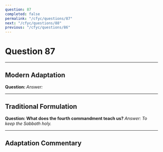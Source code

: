 ```yaml
---
question: 87
completed: false
permalink: "/cfyc/questions/87"
next: "/cfyc/questions/88"
previous: "/cfyc/questions/86"
---
```

# Question 87
---
## Modern Adaptation
<strong>
    Question:
</strong>

<em>
    Answer:
</em>

---
## Traditional Formulation
<strong>
    Question: What does the fourth commandment teach us?
</strong>

<em>
    Answer: To keep the Sabbath holy.
</em>

---
## Adaptation Commentary
